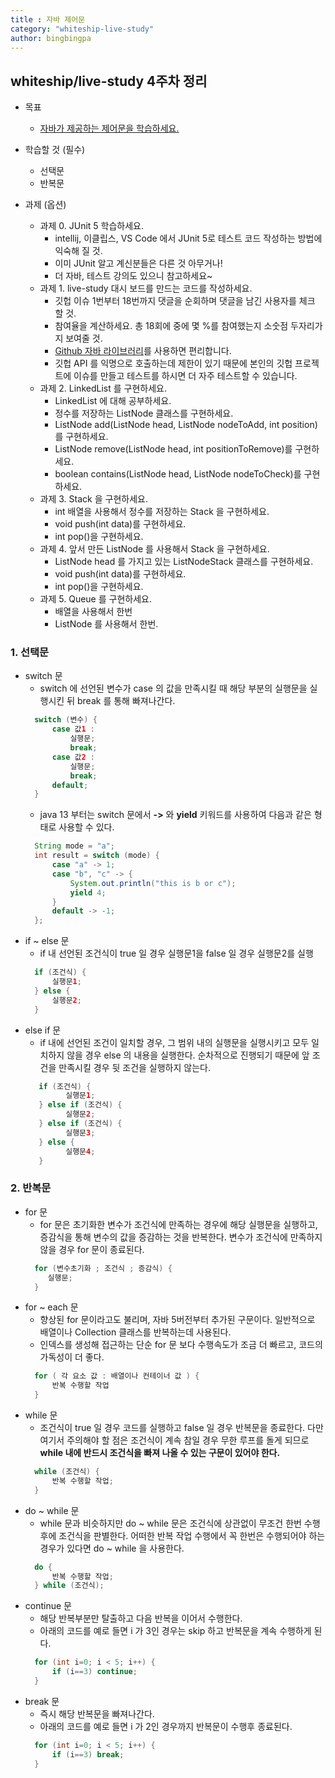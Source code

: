 ```yaml
---
title : 자바 제어문
category: "whiteship-live-study"
author: bingbingpa
---
```


## whiteship/live-study 4주차 정리
- 목표
    - [자바가 제공하는 제어문을 학습하세요.](https://github.com/whiteship/live-study/issues/4)
- 학습할 것 (필수)
    - 선택문
    - 반복문

- 과제 (옵션)
    - 과제 0. JUnit 5 학습하세요.
        - intellij, 이클립스, VS Code 에서 JUnit 5로 테스트 코드 작성하는 방법에 익숙해 질 것.
        - 이미 JUnit 알고 계신분들은 다른 것 아무거나!
        - 더 자바, 테스트 강의도 있으니 참고하세요~
    - 과제 1. live-study 대시 보드를 만드는 코드를 작성하세요.
        - 깃헙 이슈 1번부터 18번까지 댓글을 순회하며 댓글을 남긴 사용자를 체크 할 것.
        - 참여율을 계산하세요. 총 18회에 중에 몇 %를 참여했는지 소숫점 두자리가지 보여줄 것.
        - [Github 자바 라이브러리](https://github-api.kohsuke.org/)를 사용하면 편리합니다.
        - 깃헙 API 를 익명으로 호출하는데 제한이 있기 때문에 본인의 깃헙 프로젝트에 이슈를 만들고 테스트를 하시면 더 자주 테스트할 수 있습니다.
    - 과제 2. LinkedList 를 구현하세요.
        - LinkedList 에 대해 공부하세요.
        - 정수를 저장하는 ListNode 클래스를 구현하세요.
        - ListNode add(ListNode head, ListNode nodeToAdd, int position)를 구현하세요.
        - ListNode remove(ListNode head, int positionToRemove)를 구현하세요.
        - boolean contains(ListNode head, ListNode nodeToCheck)를 구현하세요.
    - 과제 3. Stack 을 구현하세요.
        - int 배열을 사용해서 정수를 저장하는 Stack 을 구현하세요.
        - void push(int data)를 구현하세요.
        - int pop()을 구현하세요.
    - 과제 4. 앞서 만든 ListNode 를 사용해서 Stack 을 구현하세요.
        - ListNode head 를 가지고 있는 ListNodeStack 클래스를 구현하세요.
        - void push(int data)를 구현하세요.
        - int pop()을 구현하세요.
    - 과제 5. Queue 를 구현하세요.
        - 배열을 사용해서 한번
        - ListNode 를 사용해서 한번.

### 1. 선택문
- switch 문
    - switch 에 선언된 변수가 case 의 값을 만족시킬 때 해당 부분의 실행문을 실행시킨 뒤 break 를 통해 빠져나간다.
    ~~~java
      switch (변수) {
          case 값1 :
              실행문;
              break;
          case 값2 :
              실행문;
              break;
          default;
      }
    ~~~
    - java 13 부터는 switch 문에서 **->** 와 **yield** 키워드를 사용하여 다음과 같은 형태로 사용할 수 있다.
    ~~~java
      String mode = "a";
      int result = switch (mode) {
          case "a" -> 1;
          case "b", "c" -> {
              System.out.println("this is b or c");
              yield 4;
          }
          default -> -1;
      };
    ~~~
- if ~ else 문
    - if 내 선언된 조건식이 true 일 경우 실행문1을 false 일 경우 실행문2를 실행
    ~~~java
      if (조건식) {
          실행문1;
      } else {
          실행문2;
      }
     ~~~
- else if 문
    -  if 내에 선언된 조건이 일치할 경우, 그 범위 내의 실행문을 실행시키고 모두 일치하지 않을 경우 else 의 내용을 실행한다. 순차적으로 진행되기 때문에 앞 조건을 만족시킬 경우 뒷 조건을 실행하지 않는다.
   ~~~java
      if (조건식) {
            실행문1;
      } else if (조건식) {
            실행문2;
      } else if (조건식) {
            실행문3;
      } else {
            실행문4;
      }
    ~~~

### 2. 반복문
- for 문
    - for 문은 초기화한 변수가 조건식에 만족하는 경우에 해당 실행문을 실행하고, 증감식을 통해 변수의 값을 증감하는 것을 반복한다. 변수가 조건식에 만족하지 않을 경우 for 문이 종료된다.
    ~~~java
      for (변수초기화 ; 조건식 ; 증감식) {
         실행문;
      }
    ~~~
- for ~ each 문
    - 향상된 for 문이라고도 불리며, 자바 5버전부터 추가된 구문이다. 일반적으로 배열이나 Collection 클래스를 반복하는데 사용된다.
    - 인덱스를 생성해 접근하는 단순 for 문 보다 수행속도가 조금 더 빠르고, 코드의 가독성이 더 좋다.
    ~~~java
      for ( 각 요소 값 : 배열이나 컨테이너 값 ) {
          반복 수행할 작업
      }
    ~~~
- while 문
    - 조건식이 true 일 경우 코드를 실행하고 false 일 경우 반복문을 종료한다. 다만 여기서 주의해야 할 점은 조건식이 계속 참일 경우 무한 루프를 돌게 되므로 **while 내에 반드시 조건식을 빠져 나올 수 있는 구문이 있어야 한다.**
    ~~~java
      while (조건식) {
          반복 수행할 작업;
      }
    ~~~
- do ~ while 문
    - while 문과 비슷하지만 do ~ while 문은 조건식에 상관없이 무조건 한번 수행 후에 조건식을 판별한다. 어떠한 반복 작업 수행에서 꼭 한번은 수행되어야 하는 경우가 있다면 do ~ while 을 사용한다.
    ~~~java
      do {
          반복 수행할 작업;
      } while (조건식);
    ~~~
- continue 문
    - 해당 반복부분만 탈출하고 다음 반복을 이어서 수행한다.
    - 아래의 코드를 예로 들면 i 가 3인 경우는 skip 하고 반복문을 계속 수행하게 된다.
    ~~~java
      for (int i=0; i < 5; i++) {
          if (i==3) continue;
      }
    ~~~
- break 문
    - 즉시 해당 반복문을 빠져나간다.
    - 아래의 코드를 예로 들면 i 가 2인 경우까지 반복문이 수행후 종료된다.
    ~~~java
      for (int i=0; i < 5; i++) {
          if (i==3) break;
      }
    ~~~
